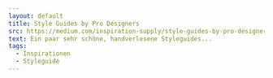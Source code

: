 ```yaml
---
layout: default
title: Style Guides by Pro Designers
src: https://medium.com/inspiration-supply/style-guides-by-pro-designers-5605707afc07
text: Ein paar sehr schöne, handverlesene Styleguides...
tags:
  - Inspirationen
  - Styleguide
---
```

